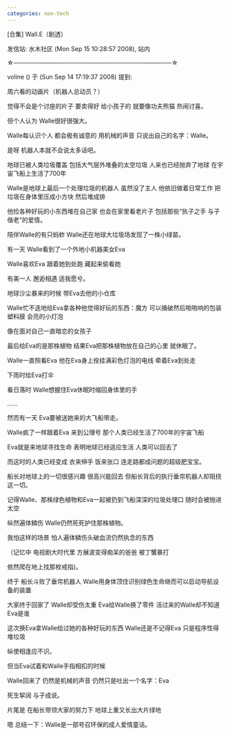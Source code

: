 ```yaml
---
categories: non-tech
---
```

[合集] Wall.E（剧透）

发信站: 水木社区 (Mon Sep 15 10:28:57 2008), 站内



☆─────────────────────────────────────☆

   voline () 于  (Sun Sep 14 17:19:37 2008)  提到:



周六看的动画片（机器人总动员？）

觉得不会是个讨座的片子 要卖得好 给小孩子的 就要像功夫熊猫 热闹讨喜。

但个人认为 Walle很好很强大。



Walle每认识个人 都会极有诚意的 用机械的声音 只说出自己的名字：Walle。

是呀 机器人本就不会说太多话吧。

地球已被人类垃圾覆盖 包括大气层外堆叠的太空垃圾 人来也已经抛弃了地球 在宇宙飞船上生活了700年

Walle是地球上最后一个处理垃圾的机器人 虽然没了主人 他依旧做着日常工作 把垃圾在身体里压成小方块 然后堆成排

他捡各种好玩的小东西堆在自己家 也会在家里看老片子 包括那些“执子之手 与子偕老”的爱情。

陪伴Walle的有只蚂蚱 Walle还在地球大垃圾场发现了一株小绿苗。

有一天 Walle看到了一个外地小机器美女Eva

Walle喜欢Eva 跟着她到处跑 藏起来偷看她

有美一人 邂逅相遇 适我愿兮。

地球沙尘暴来的时候 带Eva去他的小仓库

Walle忙不迭地给Eva拿各种他觉得好玩的东西：魔方 可以捅破然后啪啪响的包装塑料膜 会亮的小灯泡

像在面对自己一直暗恋的女孩子

最后给Eva的是那株植物 结果Eva把那株植物放在自己的心里 就休眠了。

Walle一直照看Eva 他在Eva身上拴挂满彩色灯泡的电线 牵着Eva到处走

下雨时给Eva打伞

看日落时 Walle想握住Eva休眠时缩回身体里的手

......

然而有一天 Eva要被送她来的大飞船带走。

Walle疯了一样跟着Eva 来到公理号  那个人类已经生活了700年的宇宙飞船

Eva就是来地球寻找生命 表明地球已经适应生活 人类可以回去了

而这时的人类已经变成 衣来伸手 饭来张口 连走路都成问题的超级肥宝宝。

船长对地球上的一切很感兴趣 很高兴能回去 但船长背后的执行垂帘机器人却阻挠这一切。

记得Walle、那株绿色植物和Eva一起被扔到飞船深深的垃圾处理口 随时会被抛进太空

纵然遍体鳞伤 Walle仍然死死护住那株植物。

我怕这样的场景 怕人遍体鳞伤头破血流仍然执念的东西

（记忆中 电视剧大时代里 方展波变得痴呆的爸爸 被丁蟹暴打

依然爬在地上找那枚戒指)。

终于 船长斗败了垂帘机器人 Walle用身体顶住识别绿色生命继而可以启动导航设备的装置

大家终于回家了 Walle却受伤太重 Eva给Walle换了零件 活过来的Walle却不知道Eva是谁

这次换Eva拿Walle给过她的各种好玩的东西 Walle还是不记得Eva 只是程序性得堆垃圾

纵使相逢应不识。

但当Eva试着和Walle手指相扣的时候

Walle回来了 仍然是机械的声音 仍然只是吐出一个名字：Eva

死生挈阔 与子成说。



片尾是 在船长带领大家的努力下 地球上重又长出大片绿地

嗯 总结一下：Walle是一部号召环保的成人爱情童话。

